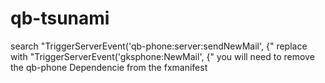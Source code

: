 # qb-tsunami

search "TriggerServerEvent('qb-phone:server:sendNewMail', {"
replace with "TriggerServerEvent('gksphone:NewMail', {"
you will need to remove the qb-phone Dependencie from the fxmanifest
